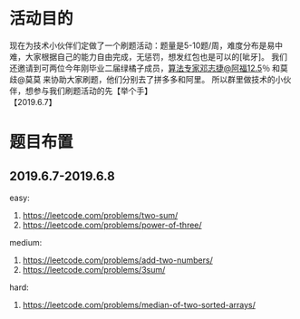 # 活动目的
现在为技术小伙伴们定做了一个刷题活动：题量是5-10题/周，难度分布是易中难，大家根据自己的能力自由完成，无惩罚，想发红包也是可以的[呲牙]。
我们还邀请到可两位今年刚毕业二届绿橘子成员，算法专家邓志捷@阿福12.5％ 和莫歧@莫莫 来协助大家刷题，他们分别去了拼多多和阿里。
所以群里做技术的小伙伴，想参与我们刷题活动的先【举个手】  
【2019.6.7】

# 题目布置
## 2019.6.7-2019.6.8  
easy:
1. https://leetcode.com/problems/two-sum/
2. https://leetcode.com/problems/power-of-three/ 

medium:
1. https://leetcode.com/problems/add-two-numbers/
2. https://leetcode.com/problems/3sum/  

hard:
1. https://leetcode.com/problems/median-of-two-sorted-arrays/


